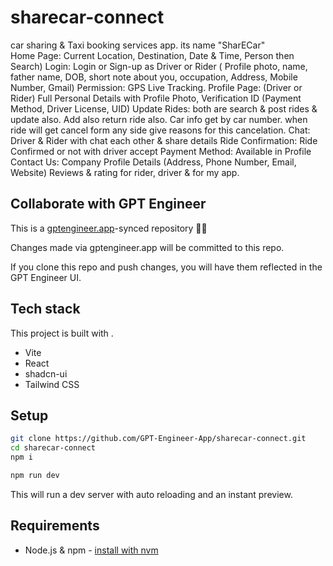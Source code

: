# sharecar-connect

car sharing & Taxi booking services app. its name "SharECar"                                                                 
Home Page: Current Location, Destination, Date & Time, Person then Search)
Login: Login or Sign-up as Driver or Rider ( Profile photo, name, father name, DOB, short note about you, occupation, Address, Mobile Number, Gmail) Permission: GPS Live Tracking.
Profile Page: (Driver or Rider) Full Personal Details with Profile Photo, Verification ID (Payment Method, Driver License, UID)
Update Rides: both are search & post rides & update also.
Add also return ride also.
Car info get by car number.
when ride will get cancel form any side give reasons for this cancelation.
Chat: Driver & Rider with chat each other & share details
Ride Confirmation: Ride Confirmed or not with driver accept
Payment Method: Available in Profile
Contact Us: Company Profile Details (Address, Phone Number, Email, Website)
Reviews & rating for rider, driver & for my app.

## Collaborate with GPT Engineer

This is a [gptengineer.app](https://gptengineer.app)-synced repository 🌟🤖

Changes made via gptengineer.app will be committed to this repo.

If you clone this repo and push changes, you will have them reflected in the GPT Engineer UI.

## Tech stack

This project is built with .

- Vite
- React
- shadcn-ui
- Tailwind CSS

## Setup

```sh
git clone https://github.com/GPT-Engineer-App/sharecar-connect.git
cd sharecar-connect
npm i
```

```sh
npm run dev
```

This will run a dev server with auto reloading and an instant preview.

## Requirements

- Node.js & npm - [install with nvm](https://github.com/nvm-sh/nvm#installing-and-updating)
